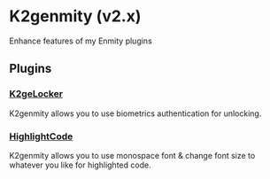 # K2genmity (v2.x)
Enhance features of my Enmity plugins

## Plugins
### [K2geLocker](https://github.com/m4fn3/K2geLocker)
K2genmity allows you to use biometrics authentication for unlocking.

### [HighlightCode](https://github.com/m4fn3/HighlightCode)
K2genmity allows you to use monospace font & change font size to whatever you like for highlighted code.

